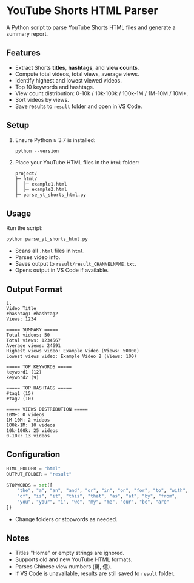 # YouTube Shorts HTML Parser

A Python script to parse YouTube Shorts HTML files and generate a summary report.

## Features

- Extract Shorts **titles**, **hashtags**, and **view counts**.
- Compute total videos, total views, average views.
- Identify highest and lowest viewed videos.
- Top 10 keywords and hashtags.
- View count distribution: 0-10k / 10k-100k / 100k-1M / 1M-10M / 10M+.
- Sort videos by views.
- Save results to `result` folder and open in VS Code.

## Setup

1. Ensure Python ≥ 3.7 is installed:

    ```python
    python --version
    ```

2. Place your YouTube HTML files in the `html` folder:

    ```text
    project/
    ├─ html/
    │  ├─ example1.html
    │  ├─ example2.html
    ├─ parse_yt_shorts_html.py
    ```

## Usage

Run the script:

```bash
python parse_yt_shorts_html.py
```

- Scans all `.html` files in `html`.
- Parses video info.
- Saves output to `result/result_CHANNELNAME.txt`.
- Opens output in VS Code if available.

## Output Format

```text
1.
Video Title
#hashtag1 #hashtag2
Views: 1234

===== SUMMARY =====
Total videos: 50
Total views: 1234567
Average views: 24691
Highest views video: Example Video (Views: 50000)
Lowest views video: Example Video 2 (Views: 100)

===== TOP KEYWORDS =====
keyword1 (12)
keyword2 (9)

===== TOP HASHTAGS =====
#tag1 (15)
#tag2 (10)

===== VIEWS DISTRIBUTION =====
10M+: 0 videos
1M-10M: 2 videos
100k-1M: 10 videos
10k-100k: 25 videos
0-10k: 13 videos

```

## Configuration

```python
HTML_FOLDER = "html"
OUTPUT_FOLDER = "result"

STOPWORDS = set([
    "the", "a", "an", "and", "or", "in", "on", "for", "to", "with",
    "of", "is", "it", "this", "that", "as", "at", "by", "from",
    "you", "your", "i", "we", "my", "me", "our", "be", "are"
])

```

- Change folders or stopwords as needed.

## Notes

- Titles "Home" or empty strings are ignored.
- Supports old and new YouTube HTML formats.
- Parses Chinese view numbers (萬, 億).
- If VS Code is unavailable, results are still saved to `result` folder.

